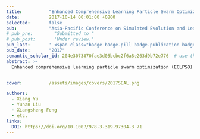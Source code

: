 ```yaml
---
title:          "Enhanced Comprehensive Learning Particle Swarm Optimization with Exemplar Evolution"
date:           2017-10-14 00:01:00 +0800
selected:       false
pub:            "Asia-Pacific Conference on Simulated Evolution and Learning (SEAL)"
# pub_pre:        "Submitted to "
# pub_post:       'Under review.'
pub_last:       ' <span class="badge badge-pill badge-publication badge-success" style="background-color:blue">EI</span>'
pub_date:       "2017"
semantic_scholar_id: 204e3073870fae3d05bcbc2f6a8e263d9b72e776  # use this to retrieve citation count
abstract: >-
  Enhanced comprehensive learning particle swarm optimization (ECLPSO) is a metaheuristic recently proposed by us for global optimization. ECLPSO is balanced in exploration and exploitation; however, it still cannot satisfactorily address some complex multimodal problems. In this paper, we investigate further improving the exploration performance of ECLPSO through exemplar evolution (EE)...


cover:          /assets/images/covers/2017SEAL.png

authors:
  - Xiang Yu
  - Yunan Liu
  - Xiangsheng Feng
  - etc.
links:
  DOI: https://doi.org/10.1007/978-3-319-97304-3_71
---
```

